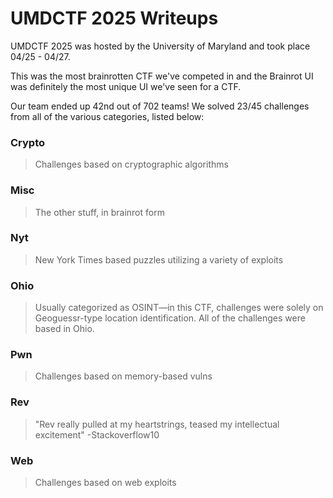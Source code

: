 # UMDCTF 2025 Writeups

UMDCTF 2025 was hosted by the University of Maryland and took place 04/25 - 04/27.

This was the most brainrotten CTF we've competed in and the Brainrot UI was definitely the most unique UI we've seen for a CTF.

Our team ended up 42nd out of 702 teams! We solved 23/45 challenges from all of the various categories, listed below:

### **Crypto**  
> Challenges based on cryptographic algorithms

### **Misc**  
> The other stuff, in brainrot form

### **Nyt**  
> New York Times based puzzles utilizing a variety of exploits

### **Ohio**
> Usually categorized as OSINT—in this CTF, challenges were solely on Geoguessr-type location identification. All of the challenges were based in Ohio.

### **Pwn**
> Challenges based on memory-based vulns

### **Rev**
> "Rev really pulled at my heartstrings, teased my intellectual excitement" -Stackoverflow10

### **Web**
> Challenges based on web exploits